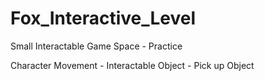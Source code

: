 # Fox_Interactive_Level
Small Interactable Game Space - Practice

Character Movement - Interactable Object - Pick up Object 
